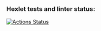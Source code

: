 ### Hexlet tests and linter status:
[![Actions Status](https://github.com/AndreiSerov/java-project-lvl4/workflows/hexlet-check/badge.svg)](https://github.com/AndreiSerov/java-project-lvl4/actions)